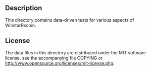 Description
------------

This directory contains data-driven tests for various aspects of WinstarRxcoin.

License
--------

The data files in this directory are distributed under the MIT software
license, see the accompanying file COPYING or
http://www.opensource.org/licenses/mit-license.php.

